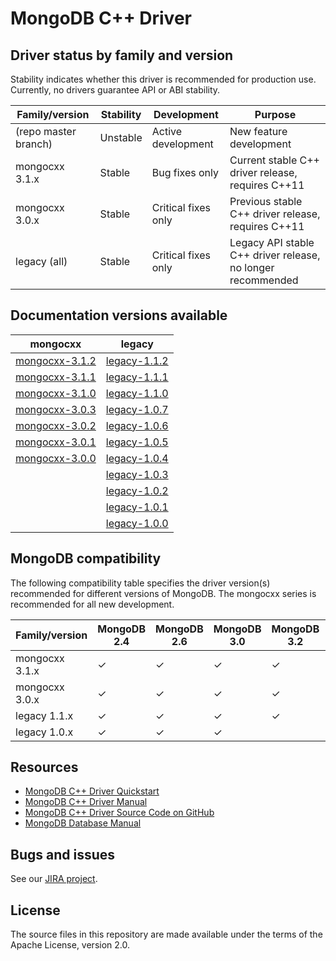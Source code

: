 # MongoDB C++ Driver

## Driver status by family and version

Stability indicates whether this driver is recommended for production use.
Currently, no drivers guarantee API or ABI stability.

| Family/version       | Stability   | Development         | Purpose                                                      |
| -------------------- | ----------- | ------------------- | ------------------------------------------------------------ |
| (repo master branch) | Unstable    | Active development  | New feature development                                      |
| mongocxx 3.1.x       | Stable      | Bug fixes only      | Current stable C++ driver release, requires C++11            |
| mongocxx 3.0.x       | Stable      | Critical fixes only | Previous stable C++ driver release, requires C++11           |
| legacy   (all)       | Stable      | Critical fixes only | Legacy API stable C++ driver release, no longer recommended  |

## Documentation versions available

| mongocxx                             | legacy                           |
| ------------------------------------ | -------------------------------- |
| [mongocxx-3.1.2](../mongocxx-3.1.2/) | [legacy-1.1.2](../legacy-1.1.2/) |
| [mongocxx-3.1.1](../mongocxx-3.1.1/) | [legacy-1.1.1](../legacy-1.1.1/) |
| [mongocxx-3.1.0](../mongocxx-3.1.0/) | [legacy-1.1.0](../legacy-1.1.0/) |
| [mongocxx-3.0.3](../mongocxx-3.0.3/) | [legacy-1.0.7](../legacy-1.0.7/) |
| [mongocxx-3.0.2](../mongocxx-3.0.2/) | [legacy-1.0.6](../legacy-1.0.6/) |
| [mongocxx-3.0.1](../mongocxx-3.0.1/) | [legacy-1.0.5](../legacy-1.0.5/) |
| [mongocxx-3.0.0](../mongocxx-3.0.0/) | [legacy-1.0.4](../legacy-1.0.4/) |
|                                      | [legacy-1.0.3](../legacy-1.0.3/) |
|                                      | [legacy-1.0.2](../legacy-1.0.2/) |
|                                      | [legacy-1.0.1](../legacy-1.0.1/) |
|                                      | [legacy-1.0.0](../legacy-1.0.0/) |

## MongoDB compatibility

The following compatibility table specifies the driver version(s)
recommended for different versions of MongoDB.  The mongocxx series
is recommended for all new development.

| Family/version | MongoDB 2.4 | MongoDB 2.6 | MongoDB 3.0 | MongoDB 3.2 | MongoDB 3.4 |
| -------------- | ----------- | ----------- | ----------- | ----------- | ----------- |
| mongocxx 3.1.x | ✓           | ✓           | ✓           | ✓           | ✓           |
| mongocxx 3.0.x | ✓           | ✓           | ✓           | ✓           |             |
| legacy   1.1.x | ✓           | ✓           | ✓           | ✓           |             |
| legacy   1.0.x | ✓           | ✓           | ✓           |             |             |

## Resources

* [MongoDB C++ Driver Quickstart](https://mongodb.github.io/mongo-cxx-driver/mongocxx-v3/tutorial/)
* [MongoDB C++ Driver Manual](https://mongodb.github.io/mongo-cxx-driver/)
* [MongoDB C++ Driver Source Code on GitHub](https://github.com/mongodb/mongo-cxx-driver)
* [MongoDB Database Manual](http://docs.mongodb.com/manual/)

## Bugs and issues

See our [JIRA project](http://jira.mongodb.org/browse/CXX).

## License

The source files in this repository are made available under the terms of
the Apache License, version 2.0.
